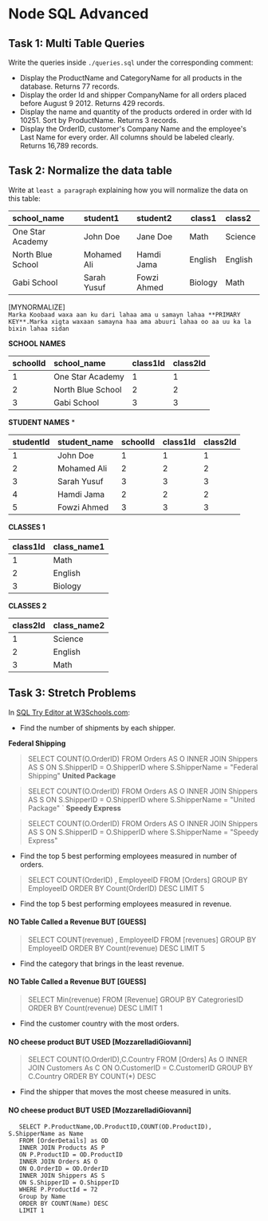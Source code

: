# Node SQL Advanced

## Task 1: Multi Table Queries

Write the queries inside `./queries.sql` under the corresponding comment:

- Display the ProductName and CategoryName for all products in the database. Returns 77 records.
- Display the order Id and shipper CompanyName for all orders placed before August 9 2012. Returns 429 records.
- Display the name and quantity of the products ordered in order with Id 10251. Sort by ProductName. Returns 3 records.
- Display the OrderID, customer's Company Name and the employee's Last Name for every order. All columns should be labeled clearly. Returns 16,789 records.

## Task 2: Normalize the data table

Write at `least a paragraph` explaining how you will normalize the data on this table:


| school_name        | student1    | student2    | class1    | class2      |
| :----------------- | :---------- | :---------- |---------- | :---------- |
| One Star Academy   | John Doe    | Jane Doe    | Math      | Science     |  
| North Blue School  | Mohamed Ali | Hamdi Jama  | English   | English     |
| Gabi School        | Sarah Yusuf | Fowzi Ahmed | Biology   | Math        |

[MYNORMALIZE] 
</br>
 `Marka Koobaad waxa aan ku dari lahaa ama u samayn lahaa **PRIMARY KEY**.Marka xigta waxaan samayna haa ama abuuri lahaa oo aa uu ka la bixin lahaa sidan`
 
**SCHOOL NAMES**

| schoolId | school_name       | class1Id | class2Id |
| :------- | :---------------- | :------- | :------- |
| 1        | One Star Academy  | 1        | 1        |
| 2        | North Blue School | 2        | 2        |
| 3        | Gabi School       | 3        | 3        |


**STUDENT NAMES** *

| studentId | student_name       |  schoolId | class1Id | class2Id |
| :-------  | :----------------  | :---------| :------  | :------- |
| 1         | John Doe           | 1         | 1        | 1        |
| 2         | Mohamed Ali        | 2         | 2        | 2        |
| 3         | Sarah Yusuf        | 3         | 3        | 3        |
| 4         |  Hamdi Jama        | 2         | 2        | 2        |
| 5         |  Fowzi Ahmed       | 3         | 3        | 3        |


**CLASSES 1**  

| class1Id  | class_name1   |   
| :------- | :------------- | 
| 1        | Math           |  
| 2        | English        |
| 3        | Biology        |


**CLASSES 2**  

| class2Id  | class_name2    |   
| :-------  | :------------- | 
| 1         | Science        |  
| 2         | English        |
| 3         | Math           |


## Task 3: Stretch Problems

In [SQL Try Editor at W3Schools.com](https://www.w3schools.com/Sql/tryit.asp?filename=trysql_select_top):

- Find the number of shipments by each shipper.

**Federal Shipping**

 > SELECT COUNT(O.OrderID)
 > FROM Orders AS O
 > INNER JOIN Shippers AS S
 > ON S.ShipperID = O.ShipperID
 > where S.ShipperName = "Federal Shipping"
**United Package**

 > SELECT COUNT(O.OrderID)
 > FROM Orders AS O
 > INNER JOIN Shippers AS S
 > ON S.ShipperID = O.ShipperID
 > where S.ShipperName = "United Package"
 `
**Speedy Express**

 > SELECT COUNT(O.OrderID)
 > FROM Orders AS O
 > INNER JOIN Shippers AS S
 > ON S.ShipperID = O.ShipperID
 > where S.ShipperName = "Speedy Express"

- Find the top 5 best performing employees measured in number of orders.

 > SELECT COUNT(OrderID) , EmployeeID
 > FROM [Orders]
 > GROUP BY EmployeeID
 > ORDER BY Count(OrderID) DESC
 > LIMIT 5

- Find the top 5 best performing employees measured in revenue.
#### NO Table Called a Revenue BUT [GUESS]

  > SELECT COUNT(revenue) , EmployeeID
  > FROM [revenues]
  > GROUP BY EmployeeID
  > ORDER BY Count(revenue) DESC
  > LIMIT 5
 
- Find the category that brings in the least revenue.
#### NO Table Called a Revenue BUT [GUESS]

  > SELECT Min(revenue)
  > FROM [Revenue]
  > GROUP BY CategroriesID
  > ORDER BY Count(revenue) DESC
  > LIMIT 1
  
- Find the customer country with the most orders.
#### NO cheese product BUT USED  [MozzarelladiGiovanni]
  > SELECT COUNT(O.OrderID),C.Country
  > FROM [Orders] As O
  > INNER JOIN Customers As C 
  > ON O.CustomerID = C.CustomerID
  > GROUP BY C.Country
  > ORDER BY COUNT(*) DESC
  
- Find the shipper that moves the most cheese measured in units.

#### NO cheese product BUT USED  [MozzarelladiGiovanni]
```
   SELECT P.ProductName,OD.ProductID,COUNT(OD.ProductID), S.ShipperName as Name
   FROM [OrderDetails] as OD
   INNER JOIN Products AS P
   ON P.ProductID = OD.ProductID
   INNER JOIN Orders AS O
   ON O.OrderID = OD.OrderID 
   INNER JOIN Shippers AS S 
   ON S.ShipperID = O.ShipperID
   WHERE P.ProductId = 72
   Group by Name
   ORDER BY COUNT(Name) DESC
   LIMIT 1
```

